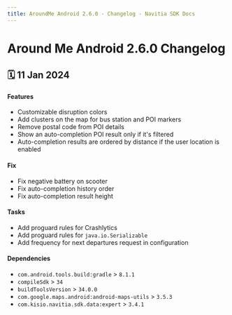 ```yaml
---
title: AroundMe Android 2.6.0 - Changelog - Navitia SDK Docs
---
```


# Around Me Android 2.6.0 Changelog

<h2>🗓 11 Jan 2024</h2>

#### Features
- Customizable disruption colors
- Add clusters on the map for bus station and POI markers
- Remove postal code from POI details
- Show an auto-completion POI result only if it's filtered
- Auto-completion results are ordered by distance if the user location is enabled

#### Fix
- Fix negative battery on scooter
- Fix auto-completion history order
- Fix auto-completion result height

#### Tasks
- Add proguard rules for Crashlytics
- Add proguard rules for `java.io.Serializable`
- Add frequency for next departures request in configuration

#### Dependencies
- `com.android.tools.build:gradle` > `8.1.1`
- `compileSdk` > `34`
- `buildToolsVersion` > `34.0.0`
- `com.google.maps.android:android-maps-utils` > `3.5.3`
- `com.kisio.navitia.sdk.data:expert` > `3.4.1`

